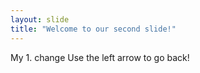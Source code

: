 ```yaml
---
layout: slide
title: "Welcome to our second slide!"
---
```

My 1. change
Use the left arrow to go back!
